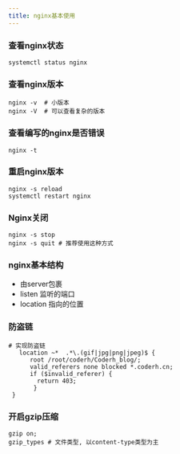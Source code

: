 ```yaml
---
title: nginx基本使用
---
```


### 查看nginx状态

```shell
systemctl status nginx
```

### 查看nginx版本

```shell
nginx -v  # 小版本
nginx -V  # 可以查看复杂的版本
```

### 查看编写的nginx是否错误

```shell
nginx -t 
```

### 重启nginx版本

```shell
nginx -s reload 
systemctl restart nginx
```

### Nginx关闭

```shell
nginx -s stop
nginx -s quit # 推荐使用这种方式
```

### nginx基本结构

- 由server包裹
- listen 监听的端口
- location 指向的位置

### 防盗链

```shell
# 实现防盗链
   location ~*  .*\.(gif|jpg|png|jpeg)$ {
      root /root/coderh/Coderh_blog/;
      valid_referers none blocked *.coderh.cn;
      if ($invalid_referer) {
        return 403;
       }
 }
```

### 开启gzip压缩

```shell
gzip on;
gzip_types # 文件类型, 以content-type类型为主
```

